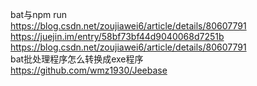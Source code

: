 bat与npm run  
			https://blog.csdn.net/zoujiawei6/article/details/80607791  
			https://juejin.im/entry/58bf73bf44d9040068d7251b  
			https://blog.csdn.net/zoujiawei6/article/details/80607791  
bat批处理程序怎么转换成exe程序  
						  https://github.com/wmz1930/Jeebase  